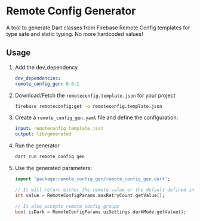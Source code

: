 # Remote Config Generator

A tool to generate Dart classes from Firebase Remote Config templates for
type safe and static typing. No more hardcoded values!

## Usage

1. Add the dev_dependency

    ```yaml
    dev_dependencies:
    remote_config_gen: 0.0.1
    ```

2. Download/Fetch the `remoteconfig.template.json` for your project

    ```bash
    firebase remoteconfig:get -o remoteconfig.template.json
    ```

3. Create a `remote_config_gen.yaml` file and define the configuration:

    ```yaml
    input: remoteconfig.template.json
    output: lib/generated
    ```

4. Run the generator

    ```bash
    dart run remote_config_gen
    ```

5. Use the generated parameters:

    ```dart
    import 'package:remote_config_gen/remote_config_gen.dart';

    // It will return either the remote value or the default defined in the template
    int value = RemoteConfigParams.maxRetryCount.getValue();

    // It also accepts remote config groups
    bool isDark = RemoteConfigParams.uiSettings.darkMode.getValue();
    ```
